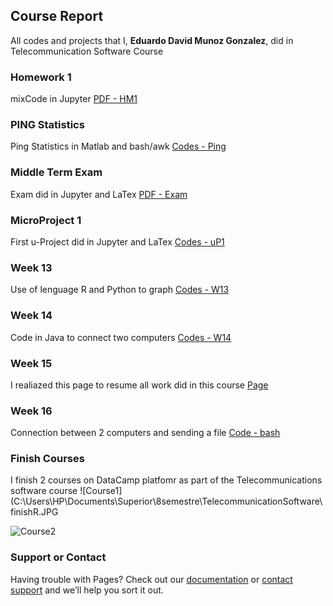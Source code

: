 ## Course Report

All codes and projects that I, **Eduardo David Munoz Gonzalez**, did in Telecommunication Software Course

### Homework 1

mixCode in Jupyter [PDF - HM1](https://github.com/Chevere4E/HW1)

### PING Statistics

Ping Statistics in Matlab and bash/awk [Codes - Ping](https://github.com/Chevere4E/PingStat)

### Middle Term Exam

Exam did in Jupyter and LaTex [PDF - Exam](https://github.com/Chevere4E/MiddleTermExam)

### MicroProject 1

First u-Project did in Jupyter and LaTex [Codes - uP1](https://github.com/Chevere4E/MicroProject1)

### Week 13

Use of lenguage R and Python to graph [Codes - W13](https://github.com/Chevere4E/Week14)

### Week 14

Code in Java to connect two computers [Codes - W14](https://github.com/Chevere4E/411-W14)
 
### Week 15

I realiazed this page to resume all work did in this course [Page](https://chevere4e.github.io/RAE411/)

### Week 16

Connection between 2 computers and sending a file [Code - bash](https://github.com/Chevere4E/411-w16)

### Finish Courses

I finish 2 courses on DataCamp platfomr as part of the Telecommunications software course
![Course1](C:\Users\HP\Documents\Superior\8semestre\TelecommunicationSoftware\finishR.JPG

![Course2](C:\Users\HP\Documents\Superior\8semestre\TelecommunicationSoftware\finishPyData.JPG)

### Support or Contact

Having trouble with Pages? Check out our [documentation](https://help.github.com/categories/github-pages-basics/) or [contact support](https://github.com/contact) and we’ll help you sort it out.
